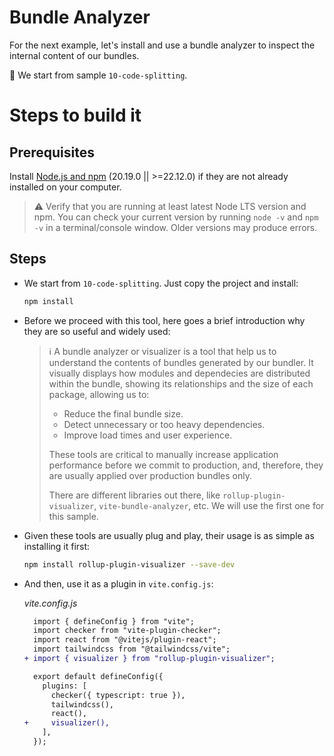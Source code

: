 # Bundle Analyzer

For the next example, let's install and use a bundle analyzer to inspect the internal content of our bundles.

📌 We start from sample `10-code-splitting`.

# Steps to build it

## Prerequisites

Install [Node.js and npm](https://nodejs.org/en/) (20.19.0 || >=22.12.0) if they are not already installed on your computer.

> ⚠ Verify that you are running at least latest Node LTS version and npm. You can check your current version by running `node -v` and `npm -v` in a terminal/console window. Older versions may produce errors.

## Steps

- We start from `10-code-splitting`. Just copy the project and install:

  ```bash
  npm install
  ```

- Before we proceed with this tool, here goes a brief introduction why they are so useful and widely used:

  > ℹ️ A bundle analyzer or visualizer is a tool that help us to understand the contents of bundles generated by our bundler. It visually displays how modules and dependecies are distributed within the bundle, showing its relationships and the size of each package, allowing us to:
  >
  > - Reduce the final bundle size.
  > - Detect unnecessary or too heavy dependencies.
  > - Improve load times and user experience.
  >
  > These tools are critical to manually increase application performance before we commit to production, and, therefore, they are usually applied over production bundles only.
  >
  > There are different libraries out there, like `rollup-plugin-visualizer`, `vite-bundle-analyzer`, etc. We will use the first one for this sample.

- Given these tools are usually plug and play, their usage is as simple as installing it first:

  ```bash
  npm install rollup-plugin-visualizer --save-dev
  ```

- And then, use it as a plugin in `vite.config.js`:

  _vite.config.js_

  ```diff
    import { defineConfig } from "vite";
    import checker from "vite-plugin-checker";
    import react from "@vitejs/plugin-react";
    import tailwindcss from "@tailwindcss/vite";
  + import { visualizer } from "rollup-plugin-visualizer";

    export default defineConfig({
      plugins: [
        checker({ typescript: true }),
        tailwindcss(),
        react(),
  +     visualizer(),
      ],
    });
  ```
